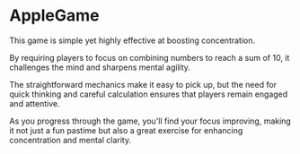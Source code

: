 # AppleGame

This game is simple yet highly effective at boosting concentration. 

By requiring players to focus on combining numbers to reach a sum of 10, it challenges the mind and sharpens mental agility. 

The straightforward mechanics make it easy to pick up, but the need for quick thinking and careful calculation ensures that players remain engaged and attentive. 

As you progress through the game, you'll find your focus improving, making it not just a fun pastime but also a great exercise for enhancing concentration and mental clarity.